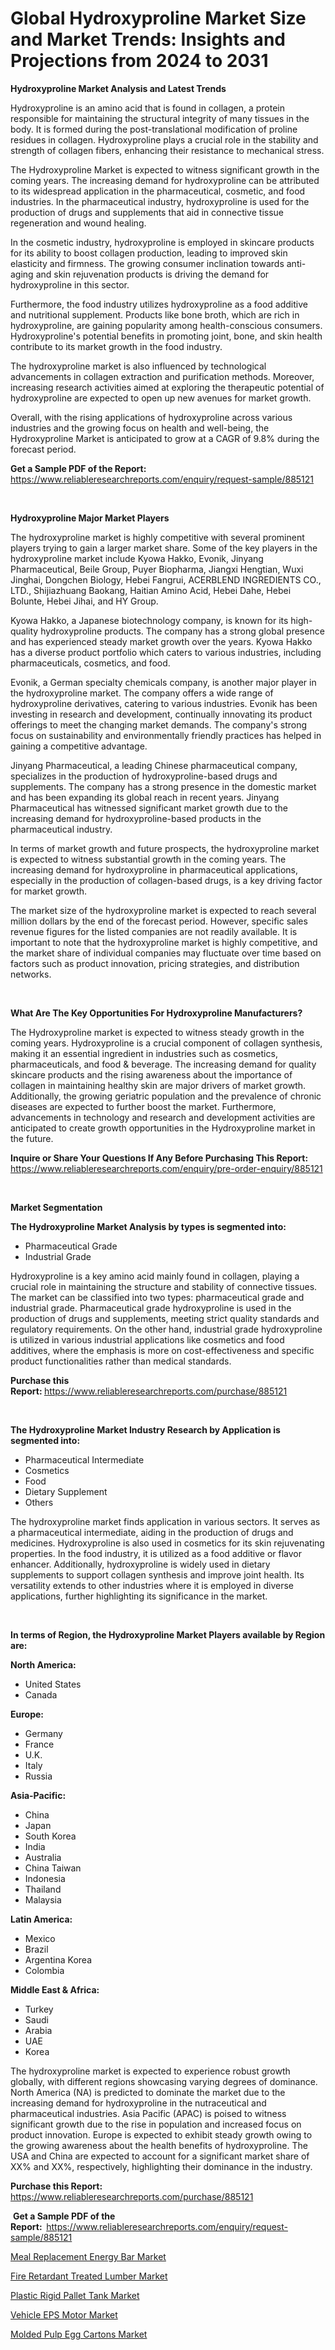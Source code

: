 <p><h1>Global Hydroxyproline Market Size and Market Trends: Insights and Projections from 2024 to 2031</h1></p><p><strong>Hydroxyproline Market Analysis and Latest Trends</strong></p>
<p><p>Hydroxyproline is an amino acid that is found in collagen, a protein responsible for maintaining the structural integrity of many tissues in the body. It is formed during the post-translational modification of proline residues in collagen. Hydroxyproline plays a crucial role in the stability and strength of collagen fibers, enhancing their resistance to mechanical stress.</p><p>The Hydroxyproline Market is expected to witness significant growth in the coming years. The increasing demand for hydroxyproline can be attributed to its widespread application in the pharmaceutical, cosmetic, and food industries. In the pharmaceutical industry, hydroxyproline is used for the production of drugs and supplements that aid in connective tissue regeneration and wound healing.</p><p>In the cosmetic industry, hydroxyproline is employed in skincare products for its ability to boost collagen production, leading to improved skin elasticity and firmness. The growing consumer inclination towards anti-aging and skin rejuvenation products is driving the demand for hydroxyproline in this sector.</p><p>Furthermore, the food industry utilizes hydroxyproline as a food additive and nutritional supplement. Products like bone broth, which are rich in hydroxyproline, are gaining popularity among health-conscious consumers. Hydroxyproline's potential benefits in promoting joint, bone, and skin health contribute to its market growth in the food industry.</p><p>The hydroxyproline market is also influenced by technological advancements in collagen extraction and purification methods. Moreover, increasing research activities aimed at exploring the therapeutic potential of hydroxyproline are expected to open up new avenues for market growth.</p><p>Overall, with the rising applications of hydroxyproline across various industries and the growing focus on health and well-being, the Hydroxyproline Market is anticipated to grow at a CAGR of 9.8% during the forecast period.</p></p>
<p><strong>Get a Sample PDF of the Report:&nbsp;</strong> <a href="https://www.reliableresearchreports.com/enquiry/request-sample/885121">https://www.reliableresearchreports.com/enquiry/request-sample/885121</a></p>
<p>&nbsp;</p>
<p><strong>Hydroxyproline Major Market Players</strong></p>
<p><p>The hydroxyproline market is highly competitive with several prominent players trying to gain a larger market share. Some of the key players in the hydroxyproline market include Kyowa Hakko, Evonik, Jinyang Pharmaceutical, Beile Group, Puyer Biopharma, Jiangxi Hengtian, Wuxi Jinghai, Dongchen Biology, Hebei Fangrui, ACERBLEND INGREDIENTS CO., LTD., Shijiazhuang Baokang, Haitian Amino Acid, Hebei Dahe, Hebei Bolunte, Hebei Jihai, and HY Group.</p><p>Kyowa Hakko, a Japanese biotechnology company, is known for its high-quality hydroxyproline products. The company has a strong global presence and has experienced steady market growth over the years. Kyowa Hakko has a diverse product portfolio which caters to various industries, including pharmaceuticals, cosmetics, and food.</p><p>Evonik, a German specialty chemicals company, is another major player in the hydroxyproline market. The company offers a wide range of hydroxyproline derivatives, catering to various industries. Evonik has been investing in research and development, continually innovating its product offerings to meet the changing market demands. The company's strong focus on sustainability and environmentally friendly practices has helped in gaining a competitive advantage.</p><p>Jinyang Pharmaceutical, a leading Chinese pharmaceutical company, specializes in the production of hydroxyproline-based drugs and supplements. The company has a strong presence in the domestic market and has been expanding its global reach in recent years. Jinyang Pharmaceutical has witnessed significant market growth due to the increasing demand for hydroxyproline-based products in the pharmaceutical industry.</p><p>In terms of market growth and future prospects, the hydroxyproline market is expected to witness substantial growth in the coming years. The increasing demand for hydroxyproline in pharmaceutical applications, especially in the production of collagen-based drugs, is a key driving factor for market growth.</p><p>The market size of the hydroxyproline market is expected to reach several million dollars by the end of the forecast period. However, specific sales revenue figures for the listed companies are not readily available. It is important to note that the hydroxyproline market is highly competitive, and the market share of individual companies may fluctuate over time based on factors such as product innovation, pricing strategies, and distribution networks.</p></p>
<p>&nbsp;</p>
<p><strong>What Are The Key Opportunities For Hydroxyproline Manufacturers?</strong></p>
<p><p>The Hydroxyproline market is expected to witness steady growth in the coming years. Hydroxyproline is a crucial component of collagen synthesis, making it an essential ingredient in industries such as cosmetics, pharmaceuticals, and food & beverage. The increasing demand for quality skincare products and the rising awareness about the importance of collagen in maintaining healthy skin are major drivers of market growth. Additionally, the growing geriatric population and the prevalence of chronic diseases are expected to further boost the market. Furthermore, advancements in technology and research and development activities are anticipated to create growth opportunities in the Hydroxyproline market in the future.</p></p>
<p><strong>Inquire or Share Your Questions If Any Before Purchasing This Report:</strong> <a href="https://www.reliableresearchreports.com/enquiry/pre-order-enquiry/885121">https://www.reliableresearchreports.com/enquiry/pre-order-enquiry/885121</a></p>
<p>&nbsp;</p>
<p><strong>Market Segmentation</strong></p>
<p><strong>The Hydroxyproline Market Analysis by types is segmented into:</strong></p>
<p><ul><li>Pharmaceutical Grade</li><li>Industrial Grade</li></ul></p>
<p><p>Hydroxyproline is a key amino acid mainly found in collagen, playing a crucial role in maintaining the structure and stability of connective tissues. The market can be classified into two types: pharmaceutical grade and industrial grade. Pharmaceutical grade hydroxyproline is used in the production of drugs and supplements, meeting strict quality standards and regulatory requirements. On the other hand, industrial grade hydroxyproline is utilized in various industrial applications like cosmetics and food additives, where the emphasis is more on cost-effectiveness and specific product functionalities rather than medical standards.</p></p>
<p><strong>Purchase this Report:&nbsp;</strong><a href="https://www.reliableresearchreports.com/purchase/885121">https://www.reliableresearchreports.com/purchase/885121</a></p>
<p>&nbsp;</p>
<p><strong>The Hydroxyproline Market Industry Research by Application is segmented into:</strong></p>
<p><ul><li>Pharmaceutical Intermediate</li><li>Cosmetics</li><li>Food</li><li>Dietary Supplement</li><li>Others</li></ul></p>
<p><p>The hydroxyproline market finds application in various sectors. It serves as a pharmaceutical intermediate, aiding in the production of drugs and medicines. Hydroxyproline is also used in cosmetics for its skin rejuvenating properties. In the food industry, it is utilized as a food additive or flavor enhancer. Additionally, hydroxyproline is widely used in dietary supplements to support collagen synthesis and improve joint health. Its versatility extends to other industries where it is employed in diverse applications, further highlighting its significance in the market.</p></p>
<p>&nbsp;</p>
<p><strong>In terms of Region, the Hydroxyproline Market Players available by Region are:</strong></p>
<p>
    <p> <strong> North America: </strong>
        <ul>
            <li>United States</li>
            <li>Canada</li>
        </ul>
        </p> 
    <p> <strong> Europe: </strong>
        <ul>
            <li>Germany</li>
            <li>France</li>
            <li>U.K.</li>
            <li>Italy</li>
            <li>Russia</li>
        </ul>
        </p> 
    <p> <strong> Asia-Pacific: </strong>
        <ul>
            <li>China</li>
            <li>Japan</li>
            <li>South Korea</li>
            <li>India</li>
            <li>Australia</li>
            <li>China Taiwan</li>
            <li>Indonesia</li>
            <li>Thailand</li>
            <li>Malaysia</li>
        </ul>
        </p> 
    <p> <strong> Latin America: </strong>
        <ul>
            <li>Mexico</li>
            <li>Brazil</li>
            <li>Argentina Korea</li>
            <li>Colombia</li>
        </ul>
        </p> 
    <p> <strong> Middle East & Africa: </strong>
        <ul>
            <li>Turkey</li>
            <li>Saudi</li>
            <li>Arabia</li>
            <li>UAE</li>
            <li>Korea</li>
        </ul>
    </p>
    </p>
<p><p>The hydroxyproline market is expected to experience robust growth globally, with different regions showcasing varying degrees of dominance. North America (NA) is predicted to dominate the market due to the increasing demand for hydroxyproline in the nutraceutical and pharmaceutical industries. Asia Pacific (APAC) is poised to witness significant growth due to the rise in population and increased focus on product innovation. Europe is expected to exhibit steady growth owing to the growing awareness about the health benefits of hydroxyproline. The USA and China are expected to account for a significant market share of XX% and XX%, respectively, highlighting their dominance in the industry.</p></p>
<p><strong>Purchase this Report: </strong><a href="https://www.reliableresearchreports.com/purchase/885121">https://www.reliableresearchreports.com/purchase/885121</a></p>
<p>&nbsp;<strong>Get a Sample PDF of the Report:&nbsp;&nbsp;</strong><a href="https://www.reliableresearchreports.com/enquiry/request-sample/885121">https://www.reliableresearchreports.com/enquiry/request-sample/885121</a></p>
<p><strong></strong></p>
<p><p><a href="https://medium.com/@samanthamills76/meal-replacement-energy-bar-market-research-report-its-history-and-forecast-2024-to-2031-3f6d2724cfbc">Meal Replacement Energy Bar Market</a></p><p><a href="https://medium.com/@samanthamills76/fire-retardant-treated-lumber-market-trends-forecast-and-competitive-analysis-to-2031-bf7c1f7c5ef0">Fire Retardant Treated Lumber Market</a></p><p><a href="https://github.com/souheilhilleyweberco461qxfxzd/Market-Research-Report-List-1/blob/main/plastic-rigid-pallet-tank-market.md">Plastic Rigid Pallet Tank Market</a></p><p><a href="https://medium.com/@samanthamills76/vehicle-eps-motor-nbsp-market-focuses-on-market-share-size-and-projected-forecast-till-2031-6fe6c84efd00">Vehicle EPS Motor Market</a></p><p><a href="https://github.com/thereselouisejjoii6zuol/Market-Research-Report-List-1/blob/main/molded-pulp-egg-cartons-market.md">Molded Pulp Egg Cartons Market</a></p></p>